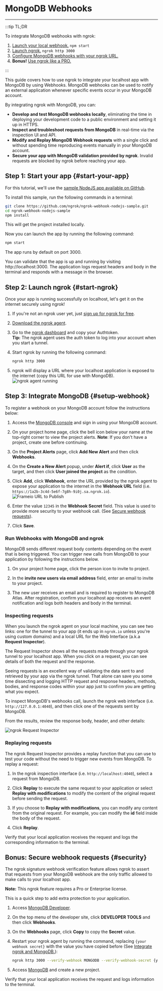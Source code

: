 # MongoDB Webhooks
------------

:::tip TL;DR

To integrate MongoDB webhooks with ngrok:
1. [Launch your local webhook.](#start-your-app) `npm start`
1. [Launch ngrok.](#start-ngrok) `ngrok http 3000`
1. [Configure MongoDB webhooks with your ngrok URL.](#setup-webhook)
1. **Bonus!** [Use ngrok like a PRO.](#security)

:::


This guide covers how to use ngrok to integrate your localhost app with MongoDB by using Webhooks.
MongoDB webhooks can be used to notify an external application whenever specific events occur in your MongoDB account. 

By integrating ngrok with MongoDB, you can:

- **Develop and test MongoDB webhooks locally**, eliminating the time in deploying your development code to a public environment and setting it up in HTTPS.
- **Inspect and troubleshoot requests from MongoDB** in real-time via the inspection UI and API.
- **Modify and Replay MongoDB Webhook requests** with a single click and without spending time reproducing events manually in your MongoDB account.
- **Secure your app with MongoDB validation provided by ngrok**. Invalid requests are blocked by ngrok before reaching your app.


## **Step 1**: Start your app {#start-your-app}

For this tutorial, we'll use the [sample NodeJS app available on GitHub](https://github.com/ngrok/ngrok-webhook-nodejs-sample). 

To install this sample, run the following commands in a terminal:

```bash
git clone https://github.com/ngrok/ngrok-webhook-nodejs-sample.git
cd ngrok-webhook-nodejs-sample
npm install
```

This will get the project installed locally.

Now you can launch the app by running the following command: 

```bash
npm start
```

The app runs by default on port 3000. 

You can validate that the app is up and running by visiting http://localhost:3000. The application logs request headers and body in the terminal and responds with a message in the browser.


## **Step 2**: Launch ngrok {#start-ngrok}

Once your app is running successfully on localhost, let's get it on the internet securely using ngrok! 

1. If you're not an ngrok user yet, just [sign up for ngrok for free](https://ngrok.com/signup).

1. [Download the ngrok agent](https://ngrok.com/download).

1. Go to the [ngrok dashboard](https://dashboard.ngrok.com) and copy your Authtoken. <br />
    **Tip:** The ngrok agent uses the auth token to log into your account when you start a tunnel.
    
1. Start ngrok by running the following command:
    ```bash
    ngrok http 3000
    ```

1. ngrok will display a URL where your localhost application is exposed to the internet (copy this URL for use with MongoDB).
    ![ngrok agent running](/img/integrations/launch_ngrok_tunnel.png)


## **Step 3**: Integrate  MongoDB {#setup-webhook}

To register a webhook on your MongoDB account follow the instructions below:

1. Access the [MongoDB console](https://cloud.mongodb.com/) and sign in using your MongoDB account.

1. On your project home page, click the bell icon below your name at the top-right corner to view the project alerts.
    **Note**: If you don't have a project, create one before continuing.

1. On the **Project Alerts** page, click **Add New Alert** and then click **Webhooks**.

1. On the **Create a New Alert** popup, under **Alert if**, click **User** as the target, and then click **User joined the project** as the condition.

1. Click **Add**, click **Webhook**, enter the URL provided by the ngrok agent to expose your application to the internet in the **Webhook URL** field (i.e. `https://1a2b-3c4d-5e6f-7g8h-9i0j.sa.ngrok.io`).
    ![Frameio URL to Publish](img/ngrok_url_configuration_mongodb.png)

1. Enter the value `12345` in the **Webhook Secret** field. This value is used to provide more security to your webhook call. (See [Secure webhook requests](#security)).

1. Click **Save**.


### Run Webhooks with MongoDB and ngrok

MongoDB sends different request body contents depending on the event that is being triggered.
You can trigger new calls from MongoDB to your application by following the instructions below.

1. On your project home page, click the person icon to invite to project.

1. In the **invite new users via email address** field, enter an email to invite to your project.

1. The new user receives an email and is required to register to MongoDB Atlas. After registration, confirm your localhost app receives an event notification and logs both headers and body in the terminal.


### Inspecting requests

When you launch the ngrok agent on your local machine, you can see two links: one for the tunnel to your app (it ends up in `ngrok.io` unless you're using custom domains) and a local URL for the Web Interface (a.k.a **Request Inspector**).

The Request Inspector shows all the requests made through your ngrok tunnel to your localhost app. When you click on a request, you can see details of both the request and the response.

Seeing requests is an excellent way of validating the data sent to and retrieved by your app via the ngrok tunnel. That alone can save you some time dissecting and logging HTTP request and response headers, methods, bodies, and response codes within your app just to confirm you are getting what you expect.

To inspect MongoDB's webhooks call, launch the ngrok web interface (i.e. `http://127.0.0.1:4040`), and then click one of the requests sent by MongoDB.

From the results, review the response body, header, and other details:

![ngrok Request Inspector](img/ngrok_introspection_mongodb_webhooks.png)


### Replaying requests

The ngrok Request Inspector provides a replay function that you can use to test your code without the need to trigger new events from MongoDB. To replay a request:

1. In the ngrok inspection interface (i.e. `http://localhost:4040`), select a request from MongoDB.

1. Click **Replay** to execute the same request to your application or select **Replay with modifications** to modify the content of the original request before sending the request.

1. If you choose to **Replay with modifications**, you can modify any content from the original request. For example, you can modify the **id** field inside the body of the request.

1. Click **Replay**.

Verify that your local application receives the request and logs the corresponding information to the terminal.


## **Bonus**: Secure webhook requests {#security}

The ngrok signature webhook verification feature allows ngrok to assert that requests from your MongoDB webhook are the only traffic allowed to make calls to your localhost app.

**Note:** This ngrok feature requires a Pro or Enterprise license.

This is a quick step to add extra protection to your application.

1. Access [MongoDB Developer](https://developer.MongoDB/).

1. On the top menu of the developer site, click **DEVELOPER TOOLS** and then click **Webhooks**.

1. On the **Webhooks** page, click **Copy** to copy the **Secret** value.

1. Restart your ngrok agent by running the command, replacing `{your webhook secret}` with the value you have copied before (See [Integrate ngrok and MongoDB.](#setup-webhook)):
    ```bash
    ngrok http 3000 --verify-webhook MONGODB --verify-webhook-secret {your webhook secret}
    ```

1. Access [MongoDB](https://MongoDB/) and create a new project.

Verify that your local application receives the request and logs information to the terminal.
